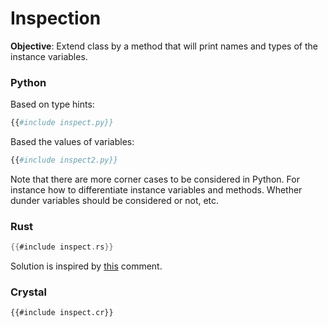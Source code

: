# Inspection

**Objective**: Extend class by a method that will print names and types of the instance variables.

### Python

Based on type hints:

```python
{{#include inspect.py}}
```

Based the values of variables:

```python
{{#include inspect2.py}}
```

Note that there are more corner cases to be considered in Python. For instance how to differentiate instance variables and methods. Whether dunder variables should be considered or not, etc.  

### Rust

```rust
{{#include inspect.rs}}
```

Solution is inspired by [this](https://stackoverflow.com/a/56389650) comment.

### Crystal

```crystal
{{#include inspect.cr}}
```
